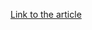 [Link to the article](https://thehackernews.com/2025/05/251-amazon-hosted-ips-used-in-exploit.html)
